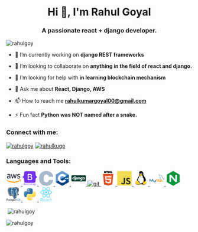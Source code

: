 <h1 align="center">Hi 👋, I'm Rahul Goyal</h1>
<h3 align="center">A passionate react + django developer.</h3>

<p align="left"> <img src="https://komarev.com/ghpvc/?username=rahulgoy&label=Profile%20views&color=0e75b6&style=flat" alt="rahulgoy" /> </p>

- 🔭 I’m currently working on **django REST frameworks**

- 👯 I’m looking to collaborate on **anything in the field of react and django.**

- 🤝 I’m looking for help with **in learning blockchain mechanism**

- 💬 Ask me about **React, Django, AWS**

- 📫 How to reach me **rahulkumargoyal00@gmail.com**

- ⚡ Fun fact **Python was NOT named after a snake.**

<h3 align="left">Connect with me:</h3>
<p align="left">
<a href="https://linkedin.com/in/rahulgoy" target="blank"><img align="center" src="https://cdn.jsdelivr.net/npm/simple-icons@3.0.1/icons/linkedin.svg" alt="rahulgoy" height="30" width="40" /></a>
<a href="https://instagram.com/rahulkugo" target="blank"><img align="center" src="https://cdn.jsdelivr.net/npm/simple-icons@3.0.1/icons/instagram.svg" alt="rahulkugo" height="30" width="40" /></a>
</p>

<h3 align="left">Languages and Tools:</h3>
<p align="left"> <a href="https://aws.amazon.com" target="_blank"> <img src="https://raw.githubusercontent.com/devicons/devicon/master/icons/amazonwebservices/amazonwebservices-original-wordmark.svg" alt="aws" width="40" height="40"/> </a> <a href="https://getbootstrap.com" target="_blank"> <img src="https://raw.githubusercontent.com/devicons/devicon/master/icons/bootstrap/bootstrap-plain-wordmark.svg" alt="bootstrap" width="40" height="40"/> </a> <a href="https://www.cprogramming.com/" target="_blank"> <img src="https://raw.githubusercontent.com/devicons/devicon/master/icons/c/c-original.svg" alt="c" width="40" height="40"/> </a> <a href="https://www.w3schools.com/cpp/" target="_blank"> <img src="https://raw.githubusercontent.com/devicons/devicon/master/icons/cplusplus/cplusplus-original.svg" alt="cplusplus" width="40" height="40"/> </a> <a href="https://www.djangoproject.com/" target="_blank"> <img src="https://raw.githubusercontent.com/devicons/devicon/master/icons/django/django-original.svg" alt="django" width="40" height="40"/> </a> <a href="https://git-scm.com/" target="_blank"> <img src="https://www.vectorlogo.zone/logos/git-scm/git-scm-icon.svg" alt="git" width="40" height="40"/> </a> <a href="https://www.w3.org/html/" target="_blank"> <img src="https://raw.githubusercontent.com/devicons/devicon/master/icons/html5/html5-original-wordmark.svg" alt="html5" width="40" height="40"/> </a> <a href="https://developer.mozilla.org/en-US/docs/Web/JavaScript" target="_blank"> <img src="https://raw.githubusercontent.com/devicons/devicon/master/icons/javascript/javascript-original.svg" alt="javascript" width="40" height="40"/> </a> <a href="https://www.linux.org/" target="_blank"> <img src="https://raw.githubusercontent.com/devicons/devicon/master/icons/linux/linux-original.svg" alt="linux" width="40" height="40"/> </a> <a href="https://www.mysql.com/" target="_blank"> <img src="https://raw.githubusercontent.com/devicons/devicon/master/icons/mysql/mysql-original-wordmark.svg" alt="mysql" width="40" height="40"/> </a> <a href="https://www.nginx.com" target="_blank"> <img src="https://raw.githubusercontent.com/devicons/devicon/master/icons/nginx/nginx-original.svg" alt="nginx" width="40" height="40"/> </a> <a href="https://www.postgresql.org" target="_blank"> <img src="https://raw.githubusercontent.com/devicons/devicon/master/icons/postgresql/postgresql-original-wordmark.svg" alt="postgresql" width="40" height="40"/> </a> <a href="https://www.python.org" target="_blank"> <img src="https://raw.githubusercontent.com/devicons/devicon/master/icons/python/python-original.svg" alt="python" width="40" height="40"/> </a> <a href="https://reactjs.org/" target="_blank"> <img src="https://raw.githubusercontent.com/devicons/devicon/master/icons/react/react-original-wordmark.svg" alt="react" width="40" height="40"/> </a> </p>


<p>&nbsp;<img align="center" width="50%" src="https://github-readme-stats.vercel.app/api?username=rahulgoy&show_icons=true&theme=dracula&locale=en&count_private=true" alt="rahulgoy" /></p>

<p><img align="left" width="42%" src="https://github-readme-stats.vercel.app/api/top-langs?username=rahulgoy&show_icons=true&theme=dracula&locale=en&layout=compact" alt="rahulgoy" /></p>
